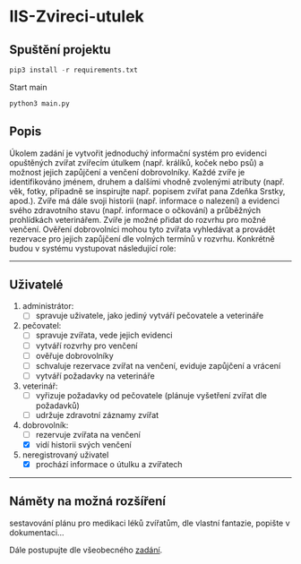 # IIS-Zvireci-utulek

## Spuštění projektu

```py
pip3 install -r requirements.txt
```

Start main

```bash
python3 main.py
```

## Popis

Úkolem zadání je vytvořit jednoduchý informační systém pro evidenci opuštěných zvířat zvířecím útulkem (např. králíků, koček nebo psů) a možnost jejich zapůjčení a venčení dobrovolníky. Každé zvíře je identifikováno jménem, druhem a dalšími vhodně zvolenými atributy (např. věk, fotky, případně se inspirujte např. popisem zvířat pana Zdeňka Srstky, apod.). Zvíře má dále svoji historii (např. informace o nalezení) a evidenci svého zdravotního stavu (např. informace o očkování) a průběžných prohlídkách veterinářem. Zvíře je možné přidat do rozvrhu pro možné venčení. Ověření dobrovolníci mohou tyto zvířata vyhledávat a provádět rezervace pro jejich zapůjčení dle volných termínů v rozvrhu. Konkrétně budou v systému vystupovat následující role:

---

## Uživatelé

1. administrátor:
    - [ ] spravuje uživatele, jako jediný vytváří pečovatele a veterináře

2. pečovatel:
    - [ ] spravuje zvířata, vede jejich evidenci
    - [ ] vytváří rozvrhy pro venčení
    - [ ] ověřuje dobrovolníky
    - [ ] schvaluje rezervace zvířat na venčení, eviduje zapůjčení a vrácení
    - [ ] vytváří požadavky na veterináře

3. veterinář:
    - [ ] vyřizuje požadavky od pečovatele (plánuje vyšetření zvířat dle požadavků)
    - [ ] udržuje zdravotní záznamy zvířat

4. dobrovolník:
    - [ ] rezervuje zvířata na venčení
    - [x] vidí historii svých venčení

5. neregistrovaný uživatel
    - [x] prochází informace o útulku a zvířatech

---

## Náměty na možná rozšíření

sestavování plánu pro medikaci léků zvířatům,
dle vlastní fantazie, popište v dokumentaci…

Dále postupujte dle všeobecného [zadání](https://moodle.vut.cz/mod/page/view.php?id=238239).
